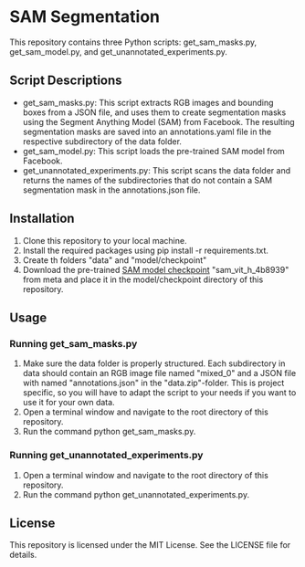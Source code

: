 # SAM Segmentation

This repository contains three Python scripts: get_sam_masks.py, get_sam_model.py, and get_unannotated_experiments.py.

## Script Descriptions

- get_sam_masks.py: This script extracts RGB images and bounding boxes from a JSON file, and uses them to create segmentation masks using the Segment Anything Model (SAM) from Facebook. The resulting segmentation masks are saved into an annotations.yaml file in the respective subdirectory of the data folder.
- get_sam_model.py: This script loads the pre-trained SAM model from Facebook.
- get_unannotated_experiments.py: This script scans the data folder and returns the names of the subdirectories that do not contain a SAM segmentation mask in the annotations.json file.

## Installation
1. Clone this repository to your local machine.
2. Install the required packages using pip install -r requirements.txt.
3. Create th folders "data" and "model/checkpoint"
3. Download the pre-trained [SAM model checkpoint](https://github.com/facebookresearch/segment-anything#model-checkpoints) "sam_vit_h_4b8939" from meta and place it in the model/checkpoint directory of this repository.

## Usage
### Running get_sam_masks.py
1. Make sure the data folder is properly structured. Each subdirectory in data should contain an RGB image file named "mixed_0" and a JSON file with named "annotations.json" in the "data.zip"-folder.
This is project specific, so you will have to adapt the script to your needs if you want to use it for your own data.
2. Open a terminal window and navigate to the root directory of this repository.
3. Run the command python get_sam_masks.py.

### Running get_unannotated_experiments.py
1. Open a terminal window and navigate to the root directory of this repository.
2. Run the command python get_unannotated_experiments.py.

## License
This repository is licensed under the MIT License. See the LICENSE file for details.






